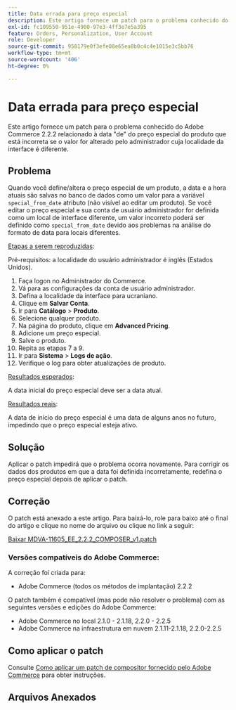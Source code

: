 ```yaml
---
title: Data errada para preço especial
description: Este artigo fornece um patch para o problema conhecido do Adobe Commerce 2.2.2 relacionado à data "de" do preço especial do produto que está incorreta se o valor for alterado pelo administrador cuja localidade da interface é diferente.
exl-id: fc109550-951e-4900-97e3-4ff3e7e5a395
feature: Orders, Personalization, User Account
role: Developer
source-git-commit: 958179e0f3efe08e65ea8b0c4c4e1015e3c5bb76
workflow-type: tm+mt
source-wordcount: '406'
ht-degree: 0%

---
```


# Data errada para preço especial

Este artigo fornece um patch para o problema conhecido do Adobe Commerce 2.2.2 relacionado à data &quot;de&quot; do preço especial do produto que está incorreta se o valor for alterado pelo administrador cuja localidade da interface é diferente.

## Problema

Quando você define/altera o preço especial de um produto, a data e a hora atuais são salvas no banco de dados como um valor para a variável `special_from_date` atributo (não visível ao editar um produto). Se você editar o preço especial e sua conta de usuário administrador for definida como um local de interface diferente, um valor incorreto poderá ser definido como `special_from_date` devido aos problemas na análise do formato de data para locais diferentes.

<u>Etapas a serem reproduzidas</u>:

Pré-requisitos: a localidade do usuário administrador é inglês (Estados Unidos).

1. Faça logon no Administrador do Commerce.
1. Vá para as configurações da conta de usuário administrador.
1. Defina a localidade da interface para ucraniano.
1. Clique em **Salvar Conta**.
1. Ir para **Catálogo** > **Produto**.
1. Selecione qualquer produto.
1. Na página do produto, clique em **Advanced Pricing**.
1. Adicione um preço especial.
1. Salve o produto.
1. Repita as etapas 7 a 9.
1. Ir para **Sistema** > **Logs de ação**.
1. Verifique o log para obter atualizações de produto.

<u>Resultados esperados</u>:

A data inicial do preço especial deve ser a data atual.

<u>Resultados reais</u>:

A data de início do preço especial é uma data de alguns anos no futuro, impedindo que o preço especial esteja ativo.

## Solução

Aplicar o patch impedirá que o problema ocorra novamente. Para corrigir os dados dos produtos em que a data foi definida incorretamente, redefina o preço especial depois de aplicar o patch.

## Correção

O patch está anexado a este artigo. Para baixá-lo, role para baixo até o final do artigo e clique no nome do arquivo ou clique no link a seguir:

[Baixar MDVA-11605\_EE\_2.2.2\_COMPOSER\_v1.patch](assets/MDVA-11605_EE_2.2.2_COMPOSER_v1.patch.zip)

### Versões compatíveis do Adobe Commerce:

A correção foi criada para:

* Adobe Commerce (todos os métodos de implantação) 2.2.2

O patch também é compatível (mas pode não resolver o problema) com as seguintes versões e edições do Adobe Commerce:

* Adobe Commerce no local 2.1.0 - 2.1.18, 2.2.0 - 2.2.5
* Adobe Commerce na infraestrutura em nuvem 2.1.11-2.1.18, 2.2.0-2.2.5

## Como aplicar o patch

Consulte [Como aplicar um patch de compositor fornecido pelo Adobe Commerce](/help/how-to/general/how-to-apply-a-composer-patch-provided-by-magento.md) para obter instruções.

## Arquivos Anexados
